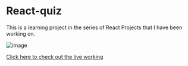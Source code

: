 # React-quiz
This is a learning project in the series of React Projects that I have been working on.

![image](https://user-images.githubusercontent.com/75354390/126936380-0202da87-6455-4630-9f24-5ab181d12712.png)

[Click here to check out the live working ](https://react-quiz-6foy48imo-am-ram.vercel.app/)
